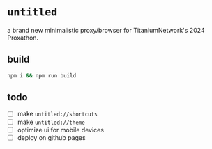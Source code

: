 # `untitled`
a brand new minimalistic proxy/browser for TitaniumNetwork's 2024 Proxathon.

## build
```bash
npm i && npm run build
```
## todo

- [ ] make `untitled://shortcuts`
- [ ] make `untitled://theme`
- [ ] optimize ui for mobile devices
- [ ] deploy on github pages